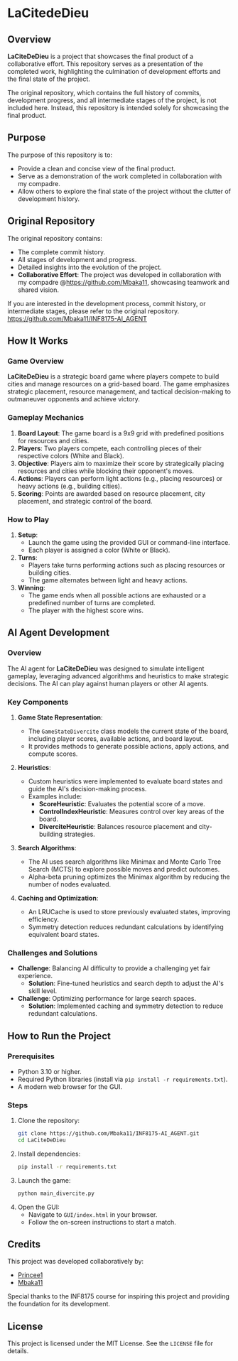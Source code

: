 # LaCitedeDieu

## Overview
**LaCiteDeDieu** is a project that showcases the final product of a collaborative effort. This repository serves as a presentation of the completed work, highlighting the culmination of development efforts and the final state of the project.

The original repository, which contains the full history of commits, development progress, and all intermediate stages of the project, is not included here. Instead, this repository is intended solely for showcasing the final product.

## Purpose
The purpose of this repository is to:
- Provide a clean and concise view of the final product.
- Serve as a demonstration of the work completed in collaboration with my compadre.
- Allow others to explore the final state of the project without the clutter of development history.

## Original Repository
The original repository contains:
- The complete commit history.
- All stages of development and progress.
- Detailed insights into the evolution of the project.
- **Collaborative Effort**: The project was developed in collaboration with my compadre @https://github.com/Mbaka11, showcasing teamwork and shared vision.

If you are interested in the development process, commit history, or intermediate stages, please refer to the original repository. https://github.com/Mbaka11/INF8175-AI_AGENT


## How It Works

### Game Overview
**LaCiteDeDieu** is a strategic board game where players compete to build cities and manage resources on a grid-based board. The game emphasizes strategic placement, resource management, and tactical decision-making to outmaneuver opponents and achieve victory.

### Gameplay Mechanics
1. **Board Layout**: The game board is a 9x9 grid with predefined positions for resources and cities.
2. **Players**: Two players compete, each controlling pieces of their respective colors (White and Black).
3. **Objective**: Players aim to maximize their score by strategically placing resources and cities while blocking their opponent's moves.
4. **Actions**: Players can perform light actions (e.g., placing resources) or heavy actions (e.g., building cities).
5. **Scoring**: Points are awarded based on resource placement, city placement, and strategic control of the board.

### How to Play
1. **Setup**: 
    - Launch the game using the provided GUI or command-line interface.
    - Each player is assigned a color (White or Black).
2. **Turns**:
    - Players take turns performing actions such as placing resources or building cities.
    - The game alternates between light and heavy actions.
3. **Winning**:
    - The game ends when all possible actions are exhausted or a predefined number of turns are completed.
    - The player with the highest score wins.

## AI Agent Development

### Overview
The AI agent for **LaCiteDeDieu** was designed to simulate intelligent gameplay, leveraging advanced algorithms and heuristics to make strategic decisions. The AI can play against human players or other AI agents.

### Key Components
1. **Game State Representation**:
    - The `GameStateDivercite` class models the current state of the board, including player scores, available actions, and board layout.
    - It provides methods to generate possible actions, apply actions, and compute scores.

2. **Heuristics**:
    - Custom heuristics were implemented to evaluate board states and guide the AI's decision-making process.
    - Examples include:
      - **ScoreHeuristic**: Evaluates the potential score of a move.
      - **ControlIndexHeuristic**: Measures control over key areas of the board.
      - **DiverciteHeuristic**: Balances resource placement and city-building strategies.

3. **Search Algorithms**:
    - The AI uses search algorithms like Minimax and Monte Carlo Tree Search (MCTS) to explore possible moves and predict outcomes.
    - Alpha-beta pruning optimizes the Minimax algorithm by reducing the number of nodes evaluated.

4. **Caching and Optimization**:
    - An LRUCache is used to store previously evaluated states, improving efficiency.
    - Symmetry detection reduces redundant calculations by identifying equivalent board states.

### Challenges and Solutions
- **Challenge**: Balancing AI difficulty to provide a challenging yet fair experience.
  - **Solution**: Fine-tuned heuristics and search depth to adjust the AI's skill level.
- **Challenge**: Optimizing performance for large search spaces.
  - **Solution**: Implemented caching and symmetry detection to reduce redundant calculations.

## How to Run the Project

### Prerequisites
- Python 3.10 or higher.
- Required Python libraries (install via `pip install -r requirements.txt`).
- A modern web browser for the GUI.

### Steps
1. Clone the repository:
    ```bash
    git clone https://github.com/Mbaka11/INF8175-AI_AGENT.git
    cd LaCiteDeDieu
    ```
2. Install dependencies:
    ```bash
    pip install -r requirements.txt
    ```
3. Launch the game:
    ```bash
    python main_divercite.py
    ```
4. Open the GUI:
    - Navigate to `GUI/index.html` in your browser.
    - Follow the on-screen instructions to start a match.

## Credits
This project was developed collaboratively by:
- [Princee1](https://github.com/princee1)
- [Mbaka11](https://github.com/Mbaka11)

Special thanks to the INF8175 course for inspiring this project and providing the foundation for its development.

## License
This project is licensed under the MIT License. See the `LICENSE` file for details.
